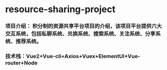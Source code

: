 ﻿# resource-sharing-project
 ### 项目介绍： 积分制的资源共享平台项目的介绍，该项目平台提供六大交互系统，包括私聊系统、兑换系统、搜索系统、关注系统、分享系统、推荐系统。
 ### 技术栈：Vue2+Vue-cli+Axios+Vuex+ElementUI+Vue-router+Node
